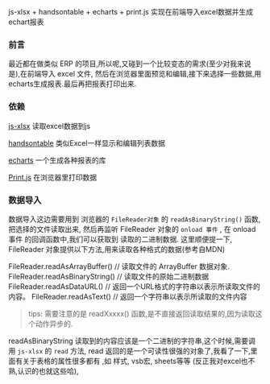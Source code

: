 js-xlsx + handsontable + echarts + print.js 实现在前端导入excel数据并生成echart报表
### 前言
最近都在做类似 ERP 的项目,所以呢,又碰到一个比较变态的需求(至少对我来说是),在前端导入 excel 文件,
然后在浏览器里面预览和编辑,接下来选择一些数据,用echarts生成报表.最后再把报表打印出来.

### 依赖

[js-xlsx](https://github.com/SheetJS/js-xlsx) 读取excel数据到js

[handsontable](https://github.com/handsontable/handsontable) 类似Excel一样显示和编辑列表数据

[echarts](https://github.com/apache/incubator-echarts) 一个生成各种报表的库

[Print.js](https://github.com/crabbly/Print.js) 在浏览器里打印数据


### 数据导入

数据导入这边需要用到 浏览器的 `FileReader对象` 的 `readAsBinaryString()` 函数, 把选择的文件读取出来,
然后再监听 FileReader 对象的 `onload 事件` , 在 onload 事件 的回调函数中,我们可以获取到 读取的二进制数据.
这里顺便提一下, FileReader 对象提供以下方法,用来读取各种格式的数据(参考自MDN)

FileReader.readAsArrayBuffer()  // 读取文件的 ArrayBuffer 数据对象.
FileReader.readAsBinaryString() // 读取文件的原始二进制数据
FileReader.readAsDataURL()      // 返回一个URL格式的字符串以表示所读取文件的内容。
FileReader.readAsText()         // 返回一个字符串以表示所读取的文件内容

> tips: 需要注意的是 readXxxxx() 函数,是不直接返回读取结果的,因为读取这个动作异步的.

readAsBinaryString 读取到的内容应该是一个二进制的字符串,这个时候,需要调用 `js-xlsx`
的 `read` 方法, read 返回的是一个可读性很强的对象了,我看了一下,里面有关于表格的属性很多都有
,如 样式, vsb宏, sheets等等 (反正我对excel也不熟,认识的也就这些哈),

